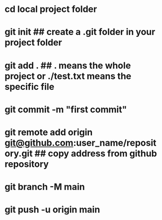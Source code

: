 # cd local project folder
# git init ## create a .git folder in your project folder
# git add . ## . means the whole project or ./test.txt means the specific file
# git commit -m "first commit"
# git remote add origin git@github.com:user_name/repository.git ## copy address from github repository
# git branch -M main
# git push -u origin main
